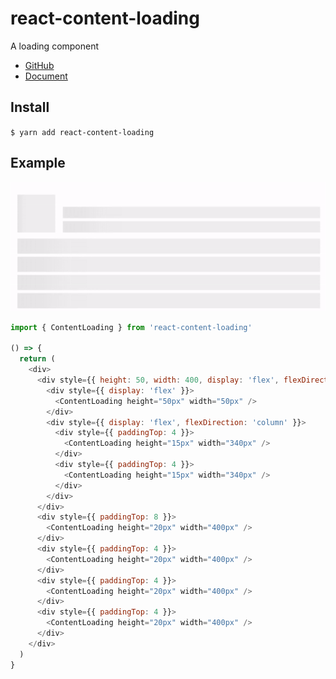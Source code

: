 # react-content-loading

A loading component

- [GitHub](http://github.com/lili668668/react-content-loading)
- [Document](http://lili668668.github.io/react-content-loading)

## Install

`$ yarn add react-content-loading`

## Example

![](https://github.com/lili668668/react-content-loading/raw/master/images/loading.gif)

```js
import { ContentLoading } from 'react-content-loading'

() => {
  return (
    <div>
      <div style={{ height: 50, width: 400, display: 'flex', flexDirection: 'row', alignItems: 'end', justifyContent: 'space-between' }}>
        <div style={{ display: 'flex' }}>
          <ContentLoading height="50px" width="50px" />
        </div>
        <div style={{ display: 'flex', flexDirection: 'column' }}>
          <div style={{ paddingTop: 4 }}>
            <ContentLoading height="15px" width="340px" />
          </div>
          <div style={{ paddingTop: 4 }}>
            <ContentLoading height="15px" width="340px" />
          </div>
        </div>
      </div>
      <div style={{ paddingTop: 8 }}>
        <ContentLoading height="20px" width="400px" />
      </div>
      <div style={{ paddingTop: 4 }}>
        <ContentLoading height="20px" width="400px" />
      </div>
      <div style={{ paddingTop: 4 }}>
        <ContentLoading height="20px" width="400px" />
      </div>
      <div style={{ paddingTop: 4 }}>
        <ContentLoading height="20px" width="400px" />
      </div>
    </div>
  )
}
```
